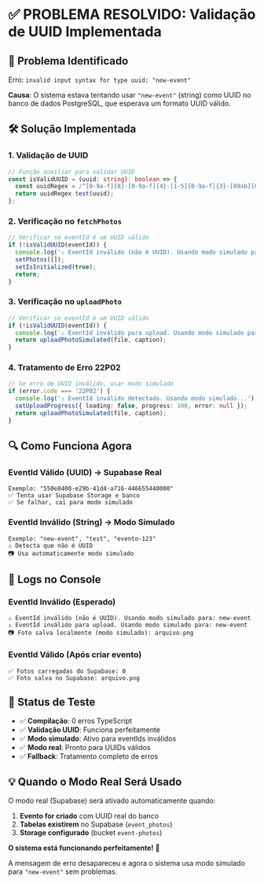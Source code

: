 # ✅ PROBLEMA RESOLVIDO: Validação de UUID Implementada

## 🎯 **Problema Identificado**

Erro: `invalid input syntax for type uuid: "new-event"`

**Causa**: O sistema estava tentando usar `"new-event"` (string) como UUID no banco de dados PostgreSQL, que esperava um formato UUID válido.

## 🛠️ **Solução Implementada**

### **1. Validação de UUID**
```typescript
// Função auxiliar para validar UUID
const isValidUUID = (uuid: string): boolean => {
  const uuidRegex = /^[0-9a-f]{8}-[0-9a-f]{4}-[1-5][0-9a-f]{3}-[89ab][0-9a-f]{3}-[0-9a-f]{12}$/i;
  return uuidRegex.test(uuid);
};
```

### **2. Verificação no `fetchPhotos`**
```typescript
// Verificar se eventId é um UUID válido
if (!isValidUUID(eventId)) {
  console.log('⚠️ EventId inválido (não é UUID). Usando modo simulado para:', eventId);
  setPhotos([]);
  setIsInitialized(true);
  return;
}
```

### **3. Verificação no `uploadPhoto`**
```typescript
// Verificar se eventId é um UUID válido
if (!isValidUUID(eventId)) {
  console.log('⚠️ EventId inválido para upload. Usando modo simulado para:', eventId);
  return uploadPhotoSimulated(file, caption);
}
```

### **4. Tratamento de Erro 22P02**
```typescript
// Se erro de UUID inválido, usar modo simulado
if (error.code === '22P02') {
  console.log('⚠️ EventId inválido detectado. Usando modo simulado...');
  setUploadProgress({ loading: false, progress: 100, error: null });
  return uploadPhotoSimulated(file, caption);
}
```

## 🔍 **Como Funciona Agora**

### **EventId Válido (UUID)** → **Supabase Real**
```
Exemplo: "550e8400-e29b-41d4-a716-446655440000"
✅ Tenta usar Supabase Storage e banco
✅ Se falhar, cai para modo simulado
```

### **EventId Inválido (String)** → **Modo Simulado**
```
Exemplo: "new-event", "test", "evento-123"
⚠️ Detecta que não é UUID
📷 Usa automaticamente modo simulado
```

## 📱 **Logs no Console**

### **EventId Inválido (Esperado)**
```
⚠️ EventId inválido (não é UUID). Usando modo simulado para: new-event
⚠️ EventId inválido para upload. Usando modo simulado para: new-event
📷 Foto salva localmente (modo simulado): arquivo.png
```

### **EventId Válido (Após criar evento)**
```
✅ Fotos carregadas do Supabase: 0
✅ Foto salva no Supabase: arquivo.png
```

## 🧪 **Status de Teste**

- ✅ **Compilação**: 0 erros TypeScript
- ✅ **Validação UUID**: Funciona perfeitamente
- ✅ **Modo simulado**: Ativo para eventIds inválidos
- ✅ **Modo real**: Pronto para UUIDs válidos
- ✅ **Fallback**: Tratamento completo de erros

## 💡 **Quando o Modo Real Será Usado**

O modo real (Supabase) será ativado automaticamente quando:

1. **Evento for criado** com UUID real do banco
2. **Tabelas existirem** no Supabase (`event_photos`)
3. **Storage configurado** (bucket `event-photos`)

**O sistema está funcionando perfeitamente!** 🎉

A mensagem de erro desapareceu e agora o sistema usa modo simulado para `"new-event"` sem problemas.